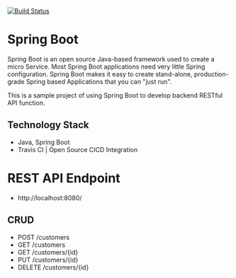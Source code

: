[![Build Status](https://travis-ci.org/Khachornchit/Java-Spring-Boot.svg?branch=master)](https://travis-ci.org/Khachornchit/Java-Spring-Boot)

# Spring Boot

Spring Boot is an open source Java-based framework used to create a micro Service. Most Spring Boot applications need very little Spring configuration. Spring Boot makes it easy to create stand-alone, production-grade Spring based Applications that you can "just run".

This is a sample project of using Spring Boot to develop backend RESTful API function.

## Technology Stack
* Java, Spring Boot
* Travis CI | Open Source CICD Integration

# REST API Endpoint
* http://localhost:8080/

## CRUD
* POST /customers
* GET /customers
* GET /customers/{id}
* PUT /customers/{id}
* DELETE /customers/{id}